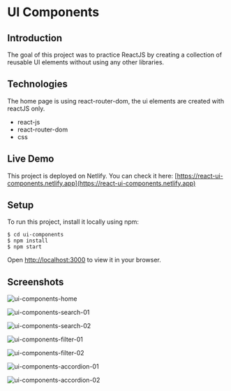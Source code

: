 # UI Components

## Introduction

The goal of this project was to practice ReactJS by creating a collection of reusable UI elements without using any other libraries.

## Technologies

The home page is using react-router-dom, the ui elements are created with reactJS only.

- react-js
- react-router-dom
- css

## Live Demo

This project is deployed on Netlify. You can check it here:
[https://react-ui-components.netlify.app](https://react-ui-components.netlify.app)

## Setup

To run this project, install it locally using npm:

```
$ cd ui-components
$ npm install
$ npm start
```

Open [http://localhost:3000](http://localhost:3000) to view it in your browser.

## Screenshots

![ui-components-home](https://github.com/kvcsPat/react-ui-components/assets/102482465/b1cbc8f5-6f60-4351-b3e6-e341102dfbd9)

![ui-components-search-01](https://github.com/kvcsPat/react-ui-components/assets/102482465/22de9c96-9dd9-4086-8105-652036cfc492)

![ui-components-search-02](https://github.com/kvcsPat/react-ui-components/assets/102482465/69125018-73f1-4d8b-9b20-767f5503de3b)

![ui-components-filter-01](https://github.com/kvcsPat/react-ui-components/assets/102482465/2c64923d-3b8f-43d1-b304-9f8823dc75c1)

![ui-components-filter-02](https://github.com/kvcsPat/react-ui-components/assets/102482465/810d0efa-8ffa-4893-823e-a355546acfb3)

![ui-components-accordion-01](https://github.com/kvcsPat/react-ui-components/assets/102482465/ebf7f850-ed78-4c15-bc00-89010ddf79a6)

![ui-components-accordion-02](https://github.com/kvcsPat/react-ui-components/assets/102482465/88ed50f6-f6b5-49f9-ac71-339b6dc55ae0)
